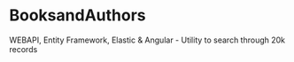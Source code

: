 # BooksandAuthors 
 WEBAPI, Entity Framework, Elastic & Angular - Utility to search through 20k records
